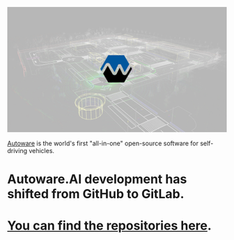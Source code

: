 [![Autoware](autoware_web_img.png)](https://www.autoware.ai)

[Autoware](https://www.autoware.ai) is the world's first "all-in-one" open-source software for self-driving vehicles.

# Autoware.AI development has shifted from GitHub to GitLab.

# [You can find the repositories here](https://gitlab.com/autowarefoundation/autoware.ai/).
